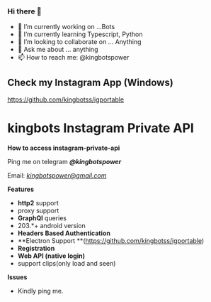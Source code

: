 ### Hi there 👋


- 🔭 I’m currently working on ...Bots
- 🌱 I’m currently learning Typescript, Python
- 👯 I’m looking to collaborate on ... Anything 
- 💬 Ask me about ... anything
- 📫 How to reach me: @kingbotspower

## Check my Instagram App (Windows)
 https://github.com/kingbotss/igportable

# kingbots Instagram Private API 

**How to access instagram-private-api**

Ping me on telegram ***@kingbotspower***

Email: *kingbotspower@gmail.com*

**Features**
 - **http2** support
 - proxy support
 - **GraphQl** queries
 - 203.*+ android version
 - **Headers Based Authentication**
 - **Electron Support **(https://github.com/kingbotss/igportable)
 - **Registration**
 - **Web API (native login)**
 - support clips(only load and seen)

 **Issues**
 - Kindly ping me.



